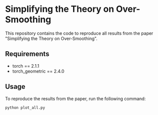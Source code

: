 # Simplifying the Theory on Over-Smoothing

This repository contains the code to reproduce all results from the paper "Simplifying the Theory on Over-Smoothing".

## Requirements
* torch == 2.1.1
* torch_geometric == 2.4.0

## Usage
To reproduce the results from the paper, run the following command:
```bash
python plot_all.py
```
